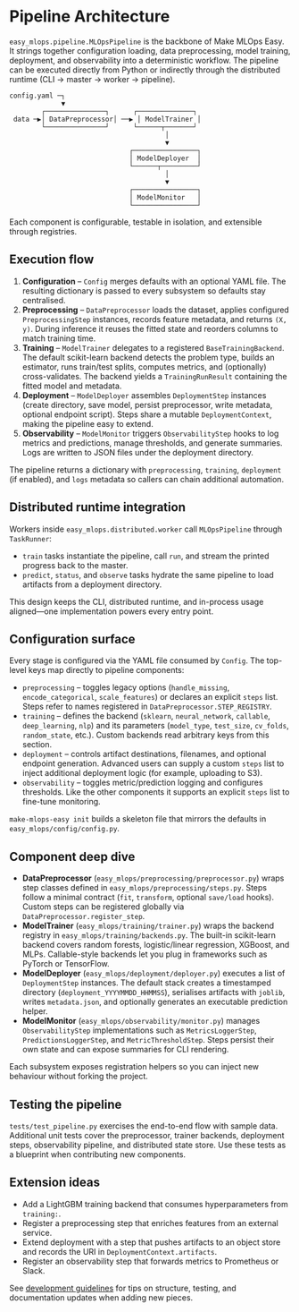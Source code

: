 # Pipeline Architecture

`easy_mlops.pipeline.MLOpsPipeline` is the backbone of Make MLOps Easy. It strings together configuration loading, data preprocessing, model training, deployment, and observability into a deterministic workflow. The pipeline can be executed directly from Python or indirectly through the distributed runtime (CLI → master → worker → pipeline).

```
config.yaml ─┐
             ▼
        ┌───────────────┐      ┌──────────────┐
 data ─▶│ DataPreprocessor│ ──▶ │ ModelTrainer │
        └───────────────┘      └──────┬───────┘
                                       │
                                       ▼
                              ┌────────────────┐
                              │ ModelDeployer  │
                              └──────┬─────────┘
                                       │
                                       ▼
                              ┌────────────────┐
                              │ ModelMonitor   │
                              └────────────────┘
```

Each component is configurable, testable in isolation, and extensible through registries.

## Execution flow

1. **Configuration** – `Config` merges defaults with an optional YAML file. The resulting dictionary is passed to every subsystem so defaults stay centralised.
2. **Preprocessing** – `DataPreprocessor` loads the dataset, applies configured `PreprocessingStep` instances, records feature metadata, and returns `(X, y)`. During inference it reuses the fitted state and reorders columns to match training time.
3. **Training** – `ModelTrainer` delegates to a registered `BaseTrainingBackend`. The default scikit-learn backend detects the problem type, builds an estimator, runs train/test splits, computes metrics, and (optionally) cross-validates. The backend yields a `TrainingRunResult` containing the fitted model and metadata.
4. **Deployment** – `ModelDeployer` assembles `DeploymentStep` instances (create directory, save model, persist preprocessor, write metadata, optional endpoint script). Steps share a mutable `DeploymentContext`, making the pipeline easy to extend.
5. **Observability** – `ModelMonitor` triggers `ObservabilityStep` hooks to log metrics and predictions, manage thresholds, and generate summaries. Logs are written to JSON files under the deployment directory.

The pipeline returns a dictionary with `preprocessing`, `training`, `deployment` (if enabled), and `logs` metadata so callers can chain additional automation.

## Distributed runtime integration

Workers inside `easy_mlops.distributed.worker` call `MLOpsPipeline` through `TaskRunner`:

- `train` tasks instantiate the pipeline, call `run`, and stream the printed progress back to the master.
- `predict`, `status`, and `observe` tasks hydrate the same pipeline to load artifacts from a deployment directory.

This design keeps the CLI, distributed runtime, and in-process usage aligned—one implementation powers every entry point.

## Configuration surface

Every stage is configured via the YAML file consumed by `Config`. The top-level keys map directly to pipeline components:

- `preprocessing` – toggles legacy options (`handle_missing`, `encode_categorical`, `scale_features`) or declares an explicit `steps` list. Steps refer to names registered in `DataPreprocessor.STEP_REGISTRY`.
- `training` – defines the backend (`sklearn`, `neural_network`, `callable`, `deep_learning`, `nlp`) and its parameters (`model_type`, `test_size`, `cv_folds`, `random_state`, etc.). Custom backends read arbitrary keys from this section.
- `deployment` – controls artifact destinations, filenames, and optional endpoint generation. Advanced users can supply a custom `steps` list to inject additional deployment logic (for example, uploading to S3).
- `observability` – toggles metric/prediction logging and configures thresholds. Like the other components it supports an explicit `steps` list to fine-tune monitoring.

`make-mlops-easy init` builds a skeleton file that mirrors the defaults in `easy_mlops/config/config.py`.

## Component deep dive

- **DataPreprocessor** (`easy_mlops/preprocessing/preprocessor.py`) wraps step classes defined in `easy_mlops/preprocessing/steps.py`. Steps follow a minimal contract (`fit`, `transform`, optional `save/load` hooks). Custom steps can be registered globally via `DataPreprocessor.register_step`.
- **ModelTrainer** (`easy_mlops/training/trainer.py`) wraps the backend registry in `easy_mlops/training/backends.py`. The built-in scikit-learn backend covers random forests, logistic/linear regression, XGBoost, and MLPs. Callable-style backends let you plug in frameworks such as PyTorch or TensorFlow.
- **ModelDeployer** (`easy_mlops/deployment/deployer.py`) executes a list of `DeploymentStep` instances. The default stack creates a timestamped directory (`deployment_YYYYMMDD_HHMMSS`), serialises artifacts with `joblib`, writes `metadata.json`, and optionally generates an executable prediction helper.
- **ModelMonitor** (`easy_mlops/observability/monitor.py`) manages `ObservabilityStep` implementations such as `MetricsLoggerStep`, `PredictionsLoggerStep`, and `MetricThresholdStep`. Steps persist their own state and can expose summaries for CLI rendering.

Each subsystem exposes registration helpers so you can inject new behaviour without forking the project.

## Testing the pipeline

`tests/test_pipeline.py` exercises the end-to-end flow with sample data. Additional unit tests cover the preprocessor, trainer backends, deployment steps, observability pipeline, and distributed state store. Use these tests as a blueprint when contributing new components.

## Extension ideas

- Add a LightGBM training backend that consumes hyperparameters from `training:`.
- Register a preprocessing step that enriches features from an external service.
- Extend deployment with a step that pushes artifacts to an object store and records the URI in `DeploymentContext.artifacts`.
- Register an observability step that forwards metrics to Prometheus or Slack.

See [development guidelines](development.md) for tips on structure, testing, and documentation updates when adding new pieces.
